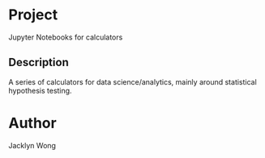 # Project

Jupyter Notebooks for calculators

## Description

A series of calculators for data science/analytics, mainly around statistical hypothesis testing.

# Author
Jacklyn Wong
